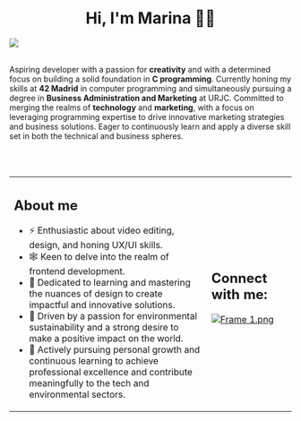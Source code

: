 <html>
<head>
<body>
<div align="center">
<h1> Hi, I'm Marina 👋🏼 </h1>
</div>
</head>

<img src="https://github.com/marinitx/marinitx/assets/123256807/e8da6ed5-2d74-4aa0-963c-20e15dd5b89c">
<br>
<br>
<p>Aspiring developer with a passion for <strong>creativity</strong> and with a determined focus on building a solid foundation in <strong>C programming</strong>. Currently honing my skills at <strong>42 Madrid</strong> in computer programming and simultaneously pursuing a degree in <strong>Business Administration and Marketing</strong> at URJC. Committed to merging the realms of <strong>technology</strong> and <strong>marketing</strong>, with a focus on leveraging programming expertise to drive innovative marketing strategies and business solutions. Eager to continuously learn and apply a diverse skill set in both the technical and business spheres.</p><br><br>

<table>
<tr>
<td width="70%">

<h2>About me</h2>
<ul>
<li>⚡️ Enthusiastic about video editing, design, and honing UX/UI skills.</li>
<li>🕸 Keen to delve into the realm of frontend development.</li>
<li>🧩 Dedicated to learning and mastering the nuances of design to create impactful and innovative solutions.</li>
<li>🦎 Driven by a passion for environmental sustainability and a strong desire to make a positive impact on the world.</li>
<li>🌱 Actively pursuing personal growth and continuous learning to achieve professional excellence and contribute meaningfully to the tech and environmental sectors.</li>
</ul>

</td>
<td width="30%">
  
<h2>Connect with me:</h2>
  <a target="_blank" href="https://www.linkedin.com/in/marina-higueras/"><img  src="https://imageupload.io/ib/taJnIeoc01ZtBFp_1698827054.png" align="center" alt="Frame 1.png"/></a>
  <br><br>
</td>
</body>
</html
